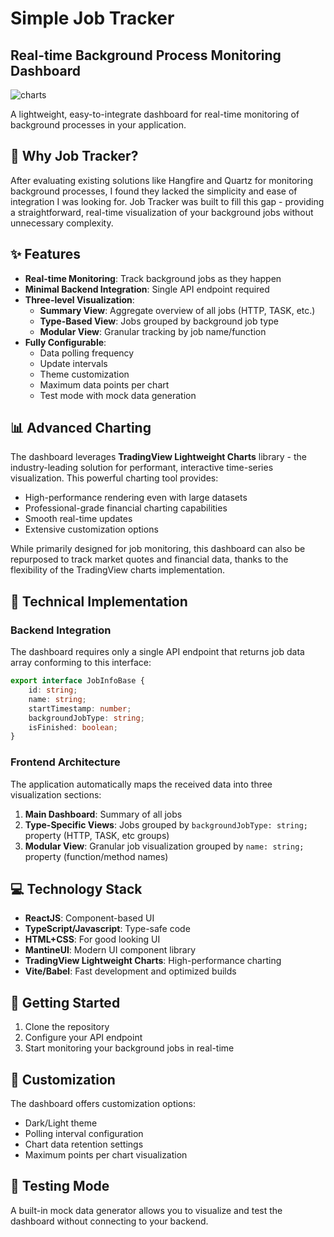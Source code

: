 # Simple Job Tracker

## Real-time Background Process Monitoring Dashboard

![charts](https://github.com/user-attachments/assets/241e9013-f5e0-4736-8bd2-3d2640e2c661)

A lightweight, easy-to-integrate dashboard for real-time monitoring of background processes in your application.

## 🚀 Why Job Tracker?

After evaluating existing solutions like Hangfire and Quartz for monitoring background processes, I found they lacked the simplicity and ease of integration I was looking for. Job Tracker was built to fill this gap - providing a straightforward, real-time visualization of your background jobs without unnecessary complexity.

## ✨ Features

- **Real-time Monitoring**: Track background jobs as they happen
- **Minimal Backend Integration**: Single API endpoint required
- **Three-level Visualization**:
  - **Summary View**: Aggregate overview of all jobs (HTTP, TASK, etc.)
  - **Type-Based View**: Jobs grouped by background job type
  - **Modular View**: Granular tracking by job name/function
- **Fully Configurable**:
  - Data polling frequency
  - Update intervals
  - Theme customization
  - Maximum data points per chart
  - Test mode with mock data generation

## 📊 Advanced Charting

The dashboard leverages **TradingView Lightweight Charts** library - the industry-leading solution for performant, interactive time-series visualization. This powerful charting tool provides:

- High-performance rendering even with large datasets
- Professional-grade financial charting capabilities
- Smooth real-time updates
- Extensive customization options

While primarily designed for job monitoring, this dashboard can also be repurposed to track market quotes and financial data, thanks to the flexibility of the TradingView charts implementation.

## 🔧 Technical Implementation

### Backend Integration

The dashboard requires only a single API endpoint that returns job data array conforming to this interface:

```typescript
export interface JobInfoBase {
    id: string;
    name: string;
    startTimestamp: number;
    backgroundJobType: string;
    isFinished: boolean;
}
```

### Frontend Architecture

The application automatically maps the received data into three visualization sections:
1. **Main Dashboard**: Summary of all jobs
2. **Type-Specific Views**: Jobs grouped by ```backgroundJobType: string;``` property (HTTP, TASK, etc groups)
3. **Modular View**: Granular job visualization grouped by ```name: string;``` property (function/method names)

## 💻 Technology Stack

- **ReactJS**: Component-based UI
- **TypeScript/Javascript**: Type-safe code
- **HTML+CSS**: For good looking UI
- **MantineUI**: Modern UI component library 
- **TradingView Lightweight Charts**: High-performance charting
- **Vite/Babel**: Fast development and optimized builds

## 🔄 Getting Started

1. Clone the repository
2. Configure your API endpoint
3. Start monitoring your background jobs in real-time

## 🎨 Customization

The dashboard offers customization options:
- Dark/Light theme
- Polling interval configuration
- Chart data retention settings
- Maximum points per chart visualization

## 🧪 Testing Mode

A built-in mock data generator allows you to visualize and test the dashboard without connecting to your backend.
